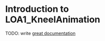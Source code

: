 # Introduction to LOA1_KneelAnimation

TODO: write [great documentation](http://jacobian.org/writing/what-to-write/)
